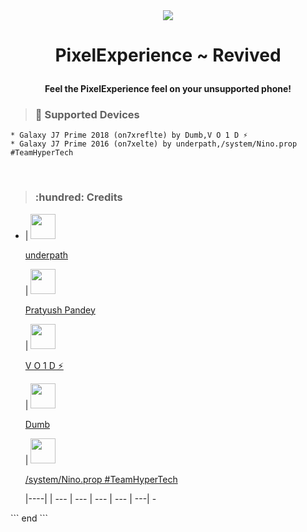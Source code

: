 <div style="text-align: center;">
    <img src="https://files.catbox.moe/xg8esp.png" />
    
</div>

<h1 align='center'>
  
PixelExperience ~ Revived
</h1>



<h4 align="center">
  
**Feel the PixelExperience feel on your unsupported phone!**
</h4>

> ### :space_invader: Supported Devices

```
* Galaxy J7 Prime 2018 (on7xreflte) by Dumb,V O 1 D ⚡
* Galaxy J7 Prime 2016 (on7xelte) by underpath,/system/Nino.prop #TeamHyperTech
```
<br>

> ### :hundred: Credits

<div>

 - | <a href="https://t.me/s_19xm"><img src="https://files.catbox.moe/ilet9j.jpg" float="left" width="40px" height=40px><p>underpath</p></a> | <a href="vd"><img src="https://files.catbox.moe/8m6fgd.jpg" float="left" width="40px" height="40px"><p>Pratyush Pandey</p></a> | <a href="https://t.me/VO1D_FX"><img src="https://files.catbox.moe/eid9m9.jpg" float="left" width="40px" height="40px"><p>V O 1 D ⚡</p></a>   | <a href="nolink"><img src="https://files.catbox.moe/l55i0j.jpg" float="left" width="40px" height="40px"><p>Dumb</p></a>   | <a href="https://t.me/Nino_8083"><img src="https://files.catbox.moe/dby0k2.jpg" float="left" width="40px" height="40px"><p>/system/Nino.prop #TeamHyperTech</p></a> |----|
  | --- | --- | --- | --- | ---| - 
  
</div>
```
end
```
